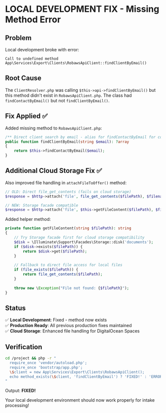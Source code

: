 # LOCAL DEVELOPMENT FIX - Missing Method Error

## Problem
Local development broke with error:
```
Call to undefined method App\Services\Export\Clients\RobawsApiClient::findClientByEmail()
```

## Root Cause
The `ClientResolver.php` was calling `$this->api->findClientByEmail()` but this method didn't exist in `RobawsApiClient.php`. The class had `findContactByEmail()` but not `findClientByEmail()`.

## Fix Applied ✅

Added missing method to `RobawsApiClient.php`:

```php
/** Direct client search by email - alias for findContactByEmail for compatibility */
public function findClientByEmail(string $email): ?array
{
    return $this->findContactByEmail($email);
}
```

## Additional Cloud Storage Fix ✅

Also improved file handling in `attachFileToOffer()` method:

```php
// OLD: Direct file_get_contents (fails on cloud storage)
$response = $http->attach('file', file_get_contents($filePath), $filename, ['Content-Type' => $mimeType])

// NEW: Storage facade compatible
$response = $http->attach('file', $this->getFileContent($filePath), $filename, ['Content-Type' => $mimeType])
```

Added helper method:
```php
private function getFileContent(string $filePath): string
{
    // Try Storage facade first for cloud storage compatibility
    $disk = \Illuminate\Support\Facades\Storage::disk('documents');
    if ($disk->exists($filePath)) {
        return $disk->get($filePath);
    }
    
    // Fallback to direct file access for local files
    if (file_exists($filePath)) {
        return file_get_contents($filePath);
    }
    
    throw new \Exception("File not found: {$filePath}");
}
```

## Status
✅ **Local Development**: Fixed - method now exists  
✅ **Production Ready**: All previous production fixes maintained  
✅ **Cloud Storage**: Enhanced file handling for DigitalOcean Spaces  

## Verification
```bash
cd /project && php -r "
  require_once 'vendor/autoload.php'; 
  require_once 'bootstrap/app.php'; 
  \$client = new App\Services\Export\Clients\RobawsApiClient(); 
  echo method_exists(\$client, 'findClientByEmail') ? 'FIXED!' : 'ERROR!';
"
```
Output: **FIXED!**

Your local development environment should now work properly for intake processing!
